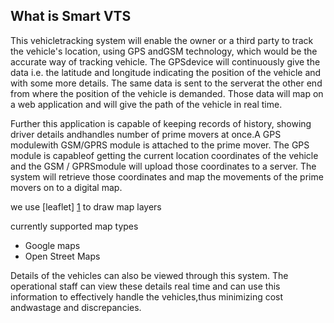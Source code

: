 What is Smart VTS
----------------------------
This vehicletracking system will enable the owner or a third party to track the vehicle's location, 
using GPS andGSM technology, which would be the accurate way of tracking vehicle. 
The GPSdevice will continuously give the data i.e. the latitude and longitude indicating the position of the vehicle and with some more details. 
The same data is sent to the serverat the other end from where the position of the vehicle is demanded. Those data will map on a web application and will give the path of the vehicle in real time. 


Further this application is capable of keeping records of history, showing driver details andhandles number of prime movers at once.A GPS modulewith GSM/GPRS module is attached to the prime mover. The GPS module is capableof getting the current location coordinates of the vehicle and the GSM / GPRSmodule will upload those coordinates to a server. The system will retrieve those coordinates and map the movements of the prime movers on to a digital map.

we use [leaflet] [1] to draw map layers

currently supported map types

* Google maps
* Open Street Maps



Details of the vehicles can also be viewed through this system. The operational staff can view these details real time and can use this information to effectively handle the vehicles,thus minimizing cost andwastage and discrepancies.

[1]: https://github.com/Leaflet/Leaflet        "Leaflet"
